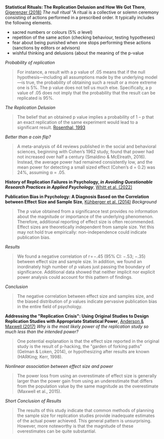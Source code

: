 **Statistical Rituals: The Replication Delusion and How We Got There**, [Gigerenzer (2018)](https://doi.org/10.1177/2515245918771329) 
*The null ritual*
"A ritual is a collective or solemn ceremony consisting of actions performed in a prescribed order. It typically includes the following elements. 
- sacred numbers or colours (5% $\alpha$ level)
- repetition of the same action (checking behaviour, testing hypotheses)
- fear about being punished when one stops performing these actions (sanctions by editors or advisors)
- wishful thinking and delusions (about the meaning of the p-value

*Probability of replication*
>For instance, a result with a p value of .05 means that if the null hypothesis—including all assumptions made by the underlying model—is true, the probability of obtaining such a result or a more extreme one is 5%. The p value does not tell us much else. Specifically, a p value of .05 does not imply that the probability that the result can be replicated is 95%.

*The Replication Delusion*
>The belief that an obtained p value implies a probability of 1 – p that an exact replication of the same experiment would lead to a significant result. [Rosenthal, 1993](https://taylorfrancis.com/chapters/edit/10.4324/9781315799582-24/cumulating-evidence-robert-rosenthal?context=ubx&refId=769cfe71-b624-44b1-ac49-c4481f6aa497) 

*Better than a coin flip?*
>A meta-analysis of 44 reviews published in the social and behavioral sciences, beginning with Cohen’s 1962 study, found that power had not increased over half a century (Smaldino & McElreath, 2016). Instead, the average power had remained consistently low, and the mean power for detecting a small sized effect (Cohen’s d = 0.2) was 24%, assuming α = .05.


**History of Replication Failures in Psychology, *in Avoiding Questionable Research Practices in Applied Psychology***, [Whitt et al. (2022)](https://link.springer.com/book/10.1007/978-3-031-04968-2) 



**Publication Bias in Psychology: A Diagnosis Based on the Correlation between Effect Size and Sample Size**, [Kühberger et al. (2014)](https://doi.org/10.1371/journal.pone.0105825) 
*Background*
>The _p_ value obtained from a significance test provides no information about the magnitude or importance of the underlying phenomenon. Therefore, additional reporting of effect size is often recommended. Effect sizes are theoretically independent from sample size. Yet this may not hold true empirically: non-independence could indicate publication bias.

*Results*
>We found a negative correlation of r = −.45 (95% CI: −.53; −.35) between effect size and sample size. In addition, we found an inordinately high number of _p_ values just passing the boundary of significance. Additional data showed that neither implicit nor explicit power analysis could account for this pattern of findings.

*Conclusion*
>The negative correlation between effect size and samples size, and the biased distribution of _p_ values indicate pervasive publication bias in the entire field of psychology.




**Addressing the "Replication Crisis": Using Original Studies to Design Replication Studies with Appropriate Statistical Power**, [Anderson & Maxwell (2017)](https://doi.org/10.1080/00273171.2017.1289361)
*Why is the most likely power of the replication study so much less than the intended power?*
>One potential explanation is that the effect size reported in the original study is the result of p-hacking, the "garden of forking paths" (Gelman & Loken, 2014), or hypothesizing after results are known (HARKing; Kerr, 1998). 

*Nonlinear association between effect size and power*
>The power loss from using an overestimate of effect size is generally larger than the power gain from using an underestimate that differs from the population value by the same magnitude as the overestimate (Maxwell et al., 2015). 

*Short Conclusion of Results*
>The results of this study indicate that common methods of planning the sample size for replication studies provide inadequate estimates of the actual power achieved. This general pattern is unsurprising. However, more noteworthy is that the magnitude of these overestimates can be quite substantial.

